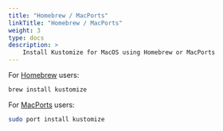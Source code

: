 ```yaml
---
title: "Homebrew / MacPorts"
linkTitle: "Homebrew / MacPorts"
weight: 3
type: docs
description: >
    Install Kustomize for MacOS using Homebrew or MacPorts
---
```


For [Homebrew](https://brew.sh) users:

```bash
brew install kustomize
```

For [MacPorts](https://www.macports.org) users:

```bash
sudo port install kustomize
```
